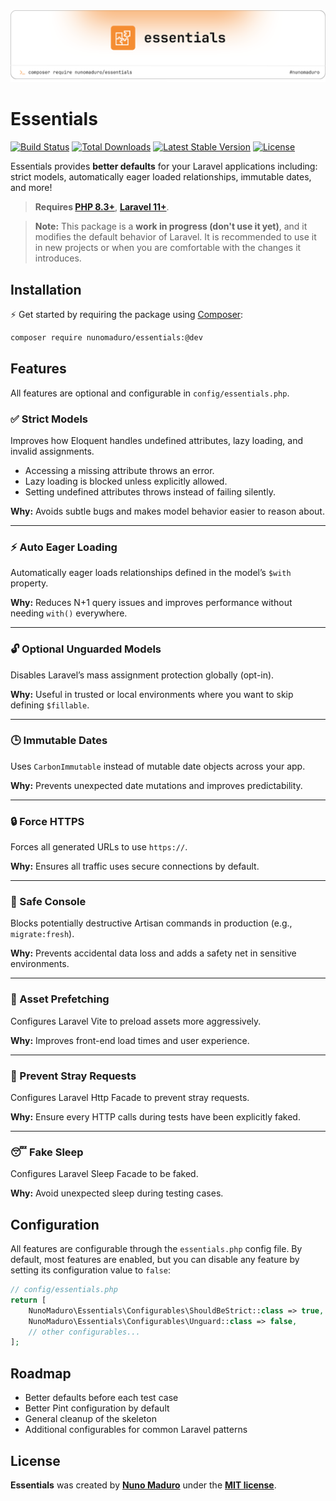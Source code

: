 <a href="https://nunomaduro.com/">
  <picture>
    <source media="(prefers-color-scheme: dark)" srcset="art/header-dark.png">
    <img alt="Logo for essentials" src="art/header-light.png">
  </picture>
</a>

# Essentials

<p>
    <a href="https://github.com/nunomaduro/essentials/actions"><img src="https://github.com/nunomaduro/essentials/actions/workflows/tests.yml/badge.svg" alt="Build Status"></a>
    <a href="https://packagist.org/packages/nunomaduro/essentials"><img src="https://img.shields.io/packagist/dt/nunomaduro/essentials" alt="Total Downloads"></a>
    <a href="https://packagist.org/packages/nunomaduro/essentials"><img src="https://img.shields.io/packagist/v/nunomaduro/essentials" alt="Latest Stable Version"></a>
    <a href="https://packagist.org/packages/nunomaduro/essentials"><img src="https://img.shields.io/packagist/l/nunomaduro/essentials" alt="License"></a>
</p>

Essentials provides **better defaults** for your Laravel applications including: strict models, automatically eager loaded relationships, immutable dates, and more! 

> **Requires [PHP 8.3+](https://php.net/releases/)**, **[Laravel 11+](https://laravel.com/docs/11.x/)**.

> **Note:** This package is a **work in progress (don't use it yet)**, and it modifies the default behavior of Laravel. It is recommended to use it in new projects or when you are comfortable with the changes it introduces.

## Installation

⚡️ Get started by requiring the package using [Composer](https://getcomposer.org):

```bash
composer require nunomaduro/essentials:@dev
```

## Features

All features are optional and configurable in `config/essentials.php`.

### ✅ Strict Models

Improves how Eloquent handles undefined attributes, lazy loading, and invalid assignments.

- Accessing a missing attribute throws an error.
- Lazy loading is blocked unless explicitly allowed.
- Setting undefined attributes throws instead of failing silently.

**Why:** Avoids subtle bugs and makes model behavior easier to reason about.

---

### ⚡️ Auto Eager Loading

Automatically eager loads relationships defined in the model’s `$with` property.

**Why:** Reduces N+1 query issues and improves performance without needing `with()` everywhere.

---

### 🔓 Optional Unguarded Models

Disables Laravel’s mass assignment protection globally (opt-in).

**Why:** Useful in trusted or local environments where you want to skip defining `$fillable`.

---

### 🕒 Immutable Dates

Uses `CarbonImmutable` instead of mutable date objects across your app.

**Why:** Prevents unexpected date mutations and improves predictability.

---

### 🔒 Force HTTPS

Forces all generated URLs to use `https://`.

**Why:** Ensures all traffic uses secure connections by default.

---

### 🛑 Safe Console

Blocks potentially destructive Artisan commands in production (e.g., `migrate:fresh`).

**Why:** Prevents accidental data loss and adds a safety net in sensitive environments.

---

### 🚀 Asset Prefetching

Configures Laravel Vite to preload assets more aggressively.

**Why:** Improves front-end load times and user experience.

---

### 🔄 Prevent Stray Requests

Configures Laravel Http Facade to prevent stray requests.

**Why:** Ensure every HTTP calls during tests have been explicitly faked.

---

### 😴 Fake Sleep

Configures Laravel Sleep Facade to be faked.

**Why:** Avoid unexpected sleep during testing cases.

## Configuration

All features are configurable through the `essentials.php` config file. By default, most features are enabled, but you can disable any feature by setting its configuration value to `false`:

```php
// config/essentials.php
return [
    NunoMaduro\Essentials\Configurables\ShouldBeStrict::class => true,
    NunoMaduro\Essentials\Configurables\Unguard::class => false,
    // other configurables...
];
```

## Roadmap

- Better defaults before each test case
- Better Pint configuration by default
- General cleanup of the skeleton
- Additional configurables for common Laravel patterns

## License

**Essentials** was created by **[Nuno Maduro](https://twitter.com/enunomaduro)** under the **[MIT license](https://opensource.org/licenses/MIT)**.
